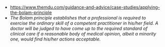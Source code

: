 - https://www.themdu.com/guidance-and-advice/case-studies/applying-the-bolam-principle
- *The Bolam principle establishes that a professional is required to exercise the ordinary skill of a competent practitioner in his/her field. A doctor will be judged to have come up to the required standard of clinical care if a reasonable body of medical opinion, albeit a minority one, would find his/her actions acceptable.*
